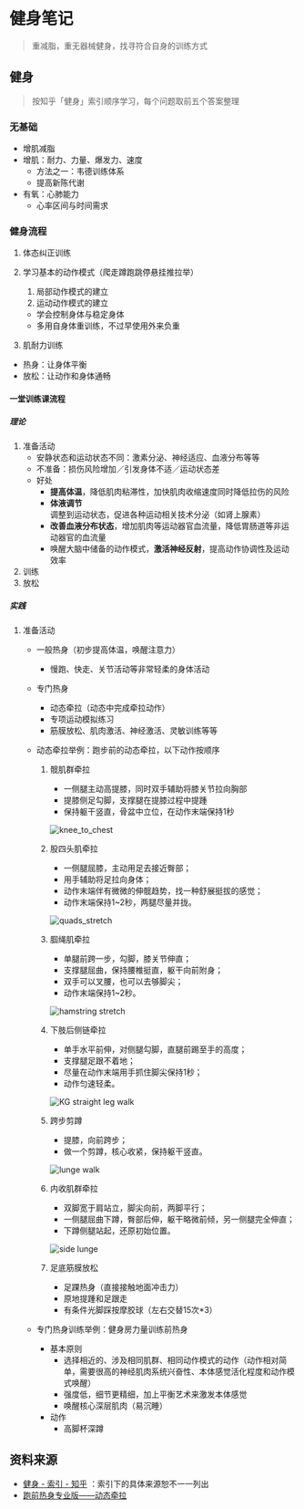 # 健身笔记

> 重减脂，重无器械健身，找寻符合自身的训练方式

## 健身

> 按知乎「健身」索引顺序学习，每个问题取前五个答案整理

### 无基础

* 增肌减脂
* 增肌：耐力、力量、爆发力、速度
  * 方法之一：韦德训练体系
  * 提高新陈代谢
* 有氧：心肺能力
  * 心率区间与时间需求



### 健身流程

1. 体态纠正训练

2. 学习基本的动作模式（爬走蹲跑跳停悬挂推拉举）

   1. 局部动作模式的建立
   2. 运动动作模式的建立

   * 学会控制身体与稳定身体
   * 多用自身体重训练，不过早使用外来负重

3. 肌耐力训练

* 热身：让身体平衡
* 放松：让动作和身体通畅

#### 一堂训练课流程

##### 理论

1. 准备活动
   * 安静状态和运动状态不同：激素分泌、神经适应、血液分布等等
   * 不准备：损伤风险增加／引发身体不适／运动状态差
   * 好处
     * **提高体温**，降低肌肉粘滞性，加快肌肉收缩速度同时降低拉伤的风险
     * **体液调节**调整到运动状态，促进各种运动相关技术分泌（如肾上腺素）
     * **改善血液分布状态**，增加肌肉等运动器官血流量，降低胃肠道等非运动器官的血流量
     * 唤醒大脑中储备的动作模式，**激活神经反射**，提高动作协调性及运动效率
2. 训练
3. 放松

##### 实践

1. 准备活动

   * 一般热身（初步提高体温，唤醒注意力）

     * 慢跑、快走、关节活动等非常轻柔的身体活动

   * 专门热身

     * 动态牵拉（动态中完成牵拉动作）
     * 专项运动模拟练习
     * 筋膜放松、肌肉激活、神经激活、灵敏训练等等

   * 动态牵拉举例：跑步前的动态牵拉，以下动作按顺序

     1. 髋肌群牵拉

        * 一侧腿主动高提膝，同时双手辅助将膝关节拉向胸部
        * 提膝侧足勾脚，支撑腿在提膝过程中提踵
        * 保持躯干竖直，骨盆中立位，在动作末端保持1秒

        ![knee_to_chest](http://mmbiz.qpic.cn/mmbiz/Qs1qsym26ZKUJ0jYWRdxwiaLS4054jyeLnFQfZxgTbhE2XkJvtLic90icS6bBOOm16XtUZ7GzDJ2YgcCHVicGSEQkw/0?wx_fmt=gif&tp=webp&wxfrom=5&wx_lazy=1)

     2. 股四头肌牵拉

        * 一侧腿屈膝，主动用足去接近臀部；
        * 用手辅助将足拉向身体；
        * 动作末端伴有微微的伸髋趋势，找一种舒展挺拔的感觉；
        * 动作末端保持1~2秒，两腿尽量并拢。

        ![quads_stretch](http://mmbiz.qpic.cn/mmbiz/Qs1qsym26ZKUJ0jYWRdxwiaLS4054jyeLPlwqXZeia4BCy3MssbPXSWcjJWVzQMreuQsicKO2M44GsIH7DclZibleg/0?wx_fmt=gif&tp=webp&wxfrom=5&wx_lazy=1)

     3. 腘绳肌牵拉

        * 单腿前跨一步，勾脚，膝关节伸直；
        * 支撑腿屈曲，保持腰椎挺直，躯干向前附身；
        * 双手可以叉腰，也可以去够脚尖；
        * 动作末端保持1~2秒。

        ![hamstring stretch](http://mmbiz.qpic.cn/mmbiz/Qs1qsym26ZKUJ0jYWRdxwiaLS4054jyeL4NyWCw4l6d2M2I56dDNSRySJZl5uAb1kich5A2xmdfVzcF0ibfrRNiaicw/0?wx_fmt=gif&tp=webp&wxfrom=5&wx_lazy=1)

     4. 下肢后侧链牵拉

        * 单手水平前伸，对侧腿勾脚，直腿前踢至手的高度；
        * 支撑腿足跟不着地；
        * 尽量在动作末端用手抓住脚尖保持1秒；
        * 动作匀速轻柔。

        ![KG straight leg walk](http://mmbiz.qpic.cn/mmbiz/Qs1qsym26ZKUJ0jYWRdxwiaLS4054jyeLbzraHwDycnERHYSAs4usy2pe7TUbdL9bBolqlicObh8s8UL0RLC7Btg/0?wx_fmt=gif&tp=webp&wxfrom=5&wx_lazy=1)

     5. 跨步剪蹲

        * 提膝，向前跨步；
        * 做一个剪蹲，核心收紧，保持躯干竖直。

        ![lunge walk](http://mmbiz.qpic.cn/mmbiz/Qs1qsym26ZKUJ0jYWRdxwiaLS4054jyeLzJkBVDOLgjFgbwSMicjbh1bQhncQiaObS0xRjtFL2iaA427kmr59d6pQw/0?wx_fmt=gif&tp=webp&wxfrom=5&wx_lazy=1)

     6. 内收肌群牵拉

        * 双脚宽于肩站立，脚尖向前，两脚平行；
        * 一侧腿屈曲下蹲，臀部后伸，躯干略微前倾，另一侧腿完全伸直；
        * 下蹲侧腿站起，还原初始位置。

        ![side lunge](http://mmbiz.qpic.cn/mmbiz/Qs1qsym26ZKUJ0jYWRdxwiaLS4054jyeLibOp5jdiaG0UXufZhB5KqyGDL5UR7Q8ia6dYHJUMryGpUxm3bP8wqd9ibg/0?wx_fmt=gif&tp=webp&wxfrom=5&wx_lazy=1)

     7. 足底筋膜放松

        * 足踝热身（直接接触地面冲击力）
        * 原地提踵和足跟走
        * 有条件光脚踩按摩胶球（左右交替15次*3）

   * 专门热身训练举例：健身房力量训练前热身

     * 基本原则
       * 选择相近的、涉及相同肌群、相同动作模式的动作（动作相对简单，需要很高的神经肌肉系统兴奋性、本体感觉活化程度和动作模式唤醒）
       * 强度低，细节更精细，加上平衡艺术来激发本体感觉
       * 唤醒核心深层肌肉（易沉睡）
     * 动作
       * 高脚杯深蹲





## 资料来源

* [健身 - 索引 - 知乎](https://www.zhihu.com/topic/19552192) ：索引下的具体来源恕不一一列出
* [跑前热身专业版——动态牵拉](http://mp.weixin.qq.com/s?__biz=MzA5MDExMDgwNg==&mid=423371371&idx=1&sn=38a9abb793a90f58823e212e59a8466a&scene=0#wechat_redirect)